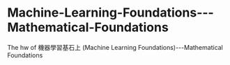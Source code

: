 # Machine-Learning-Foundations---Mathematical-Foundations
The hw of 機器學習基石上 (Machine Learning Foundations)---Mathematical Foundations
